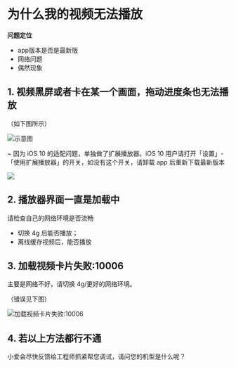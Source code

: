 # 为什么我的视频无法播放

**问题定位**

* app版本是否是最新版
* 网络问题
* 偶然现象

## 1. 视频黑屏或者卡在某一个画面，拖动进度条也无法播放

（如下图所示）

![示意图](http://pic1.ibraintv.com/2017030240892HB-VideoDisabled-1.png)

~ 因为 iOS 10 的适配问题，单独做了扩展播放器。iOS 10 用户请打开「设置」-「使用扩展播放器」的开关，如没有这个开关，请卸载 app 后重新下载最新版本

![](http://pic1.ibraintv.com/HB-AddedVideoPlayer.jpg)

## 2. 播放器界面一直是加载中

请检查自己的网络环境是否流畅

- 切换 4g 后能否播放；
- 离线缓存视频后，能否播放

## 3. 加载视频卡片失败:10006

主要是网络不好，请切换 4g/更好的网络环境。

（错误见下图）

![加载视频卡片失败:10006](http://pic1.ibraintv.com/2017030210071HB-VideoError10006.jpg)


## 4. 若以上方法都行不通

小爱会尽快反馈给工程师抓紧帮您调试，请问您的机型是什么呢？


